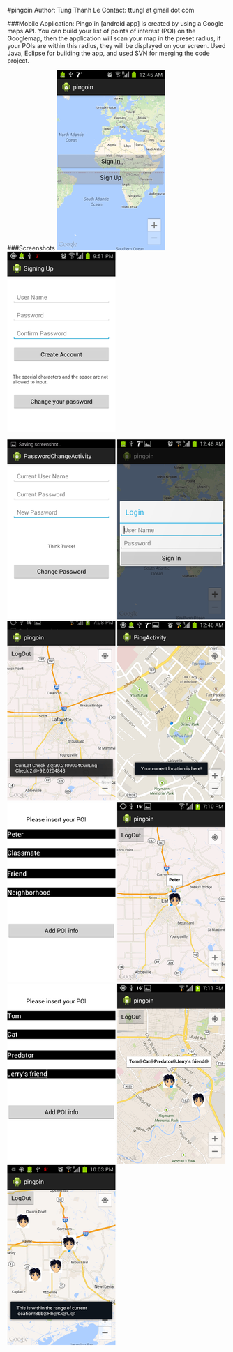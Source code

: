 #pingoin
    Author: Tung Thanh Le
    Contact: ttungl at gmail dot com
    
###Mobile Application: 
Pingo'in [android app] is created by using a Google maps API. You can build your list of points of interest (POI) on the Googlemap, then the application will scan your map in the preset radius, if your POIs are within this radius, they will be displayed on your screen. Used Java, Eclipse for building the app, and used SVN for merging the code project.

###Screenshots
<img src="./pingoin_screenshoot/login_signup.png" width="248">
<img style="position:absolute; bottom:-135px" align=top src="./pingoin_screenshoot/right_arrow.png" width="28">
<img src="./pingoin_screenshoot/signup.png" width="248">

<img src="./pingoin_screenshoot/password_change.png" width="248">
<img src="./pingoin_screenshoot/login.png" width="248">
<img src="./pingoin_screenshoot/loggedin.png" width="248">
<img src="./pingoin_screenshoot/currentLocZoom.png" width="248">
<img src="./pingoin_screenshoot/add_Peter.png" width="248">
<img src="./pingoin_screenshoot/Peter.png" width="248">
<img src="./pingoin_screenshoot/add_Tom.png" width="248">
<img src="./pingoin_screenshoot/Peter_Tom.png" width="248">
<img src="./pingoin_screenshoot/radius_CurrentRange.png" width="248">
